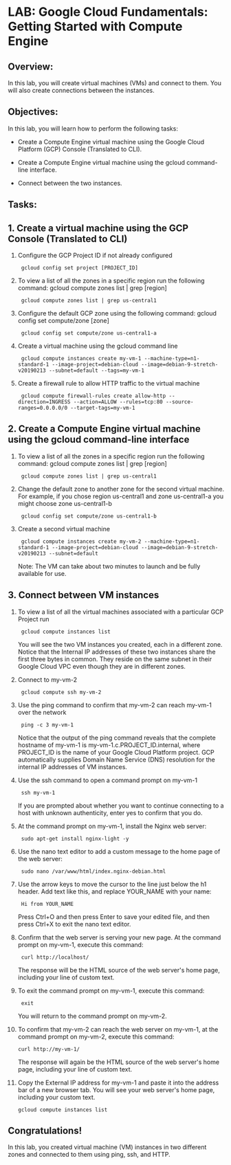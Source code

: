# LAB: Google Cloud Fundamentals: Getting Started with Compute Engine

## Overview:

In this lab, you will create virtual machines (VMs) and connect to them. You will also create connections between the instances.

## Objectives:

In this lab, you will learn how to perform the following tasks:
    
- Create a Compute Engine virtual machine using the Google Cloud Platform (GCP) Console (Translated to CLI).

- Create a Compute Engine virtual machine using the gcloud command-line interface.

- Connect between the two instances.

## Tasks:

## 1. Create a virtual machine using the GCP Console (Translated to CLI)
    
1. Configure the GCP Project ID if not already configured

        gcloud config set project [PROJECT_ID]

2. To view a list of all the zones in a specific region run the following command: gcloud compute zones list | grep [region]

        gcloud compute zones list | grep us-central1

3. Configure the default GCP zone using the following command: gcloud config set compute/zone [zone]

        gcloud config set compute/zone us-central1-a

4. Create a virtual machine using the gcloud command line

        gcloud compute instances create my-vm-1 --machine-type=n1-standard-1 --image-project=debian-cloud --image=debian-9-stretch-v20190213 --subnet=default --tags=my-vm-1

5. Create a firewall rule to allow HTTP traffic to the virtual machine
    
        gcloud compute firewall-rules create allow-http --direction=INGRESS --action=ALLOW --rules=tcp:80 --source-ranges=0.0.0.0/0 --target-tags=my-vm-1

## 2. Create a Compute Engine virtual machine using the gcloud command-line interface
    
1. To view a list of all the zones in a specific region run the following command: gcloud compute zones list | grep [region]

        gcloud compute zones list | grep us-central1

2. Change the default zone to another zone for the second virtual machine. For example, if you chose region us-central1 and zone us-central1-a you might choose zone us-central1-b
    
        gcloud config set compute/zone us-central1-b

3. Create a second virtual machine

        gcloud compute instances create my-vm-2 --machine-type=n1-standard-1 --image-project=debian-cloud --image=debian-9-stretch-v20190213 --subnet=default

   Note: The VM can take about two minutes to launch and be fully available for use.

## 3. Connect between VM instances

1. To view a list of all the virtual machines associated with a particular GCP Project run
    
        gcloud compute instances list

   You will see the two VM instances you created, each in a different zone. Notice that the Internal IP addresses of these two instances share the first three bytes in common. They reside on the same subnet in their Google Cloud VPC even though they are in different zones.

2. Connect to my-vm-2

        gcloud compute ssh my-vm-2
    
3. Use the ping command to confirm that my-vm-2 can reach my-vm-1 over the network

        ping -c 3 my-vm-1

   Notice that the output of the ping command reveals that the complete hostname of my-vm-1 is my-vm-1.c.PROJECT_ID.internal, where PROJECT_ID is the name of your Google Cloud Platform project. GCP automatically supplies Domain Name Service (DNS) resolution for the internal IP addresses of VM instances.

4. Use the ssh command to open a command prompt on my-vm-1

        ssh my-vm-1
    
   If you are prompted about whether you want to continue connecting to a host with unknown authenticity, enter yes to confirm that you do.

5. At the command prompt on my-vm-1, install the Nginx web server:

        sudo apt-get install nginx-light -y

6. Use the nano text editor to add a custom message to the home page of the web server:

        sudo nano /var/www/html/index.nginx-debian.html

7. Use the arrow keys to move the cursor to the line just below the h1 header. Add text like this, and replace YOUR_NAME with your name:

        Hi from YOUR_NAME

   Press Ctrl+O and then press Enter to save your edited file, and then press Ctrl+X to exit the nano text editor.

8. Confirm that the web server is serving your new page. At the command prompt on my-vm-1, execute this command:

        curl http://localhost/
    
   The response will be the HTML source of the web server's home page, including your line of custom text.

9. To exit the command prompt on my-vm-1, execute this command:

        exit

   You will return to the command prompt on my-vm-2.

10. To confirm that my-vm-2 can reach the web server on my-vm-1, at the command prompt on my-vm-2, execute this command:

        curl http://my-vm-1/

    The response will again be the HTML source of the web server's home page, including your line of custom text.

11. Copy the External IP address for my-vm-1 and paste it into the address bar of a new browser tab. You will see your web server's home page, including your custom text. 

        gcloud compute instances list

## Congratulations!

In this lab, you created virtual machine (VM) instances in two different zones and connected to them using ping, ssh, and HTTP.









